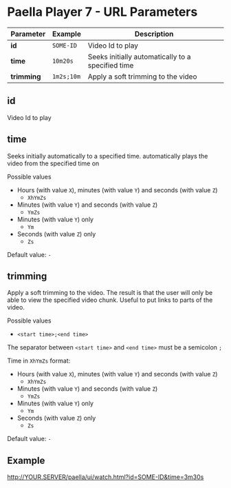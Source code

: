 Paella Player 7 - URL Parameters
==============================

Parameter      | Example    | Description
---------------|------------|------------
**id**         | `SOME-ID`  | Video Id to play
**time**       | `10m20s`   | Seeks initially automatically to a specified time
**trimming**   | `1m2s;10m` | Apply a soft trimming to the video


id
----
Video Id to play

time
----
Seeks initially automatically to a specified time.
automatically plays the video from the specified time on

Possible values
* Hours (with value `X`), minutes (with value `Y`) and seconds (with value `Z`)
    * `XhYmZs`
* Minutes (with value `Y`) and seconds (with value `Z`)
    * `YmZs`
* Minutes (with value `Y`) only
    * `Ym`
* Seconds (with value `Z`) only
    * `Zs`

Default value: `-`    
        

trimming
--------
Apply a soft trimming to the video.
The result is that the user will only be able to view the specified video chunk. Useful to put links to parts of the video.

Possible values
* `<start time>;<end time>`

The separator between `<start time>` and `<end time>` must be a semicolon `;`

Time in `XhYmZs` format:
* Hours (with value `X`), minutes (with value `Y`) and seconds (with value `Z`)
    * `XhYmZs`
* Minutes (with value `Y`) and seconds (with value `Z`)
    * `YmZs`
* Minutes (with value `Y`) only
    * `Ym`
* Seconds (with value `Z`) only
    * `Zs`

Default value: `-`


Example
-------
http://YOUR.SERVER/paella/ui/watch.html?id=SOME-ID&time=3m30s
